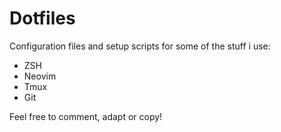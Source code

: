 # Dotfiles

Configuration files and setup scripts for some of the stuff i use:
* ZSH
* Neovim
* Tmux
* Git

Feel free to comment, adapt or copy!
